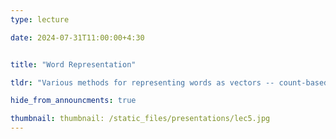 ```yaml
---
type: lecture

date: 2024-07-31T11:00:00+4:30


title: "Word Representation"

tldr: "Various methods for representing words as vectors -- count-based methods, learning embeddings (Word2vec, GloVe)"

hide_from_announcments: true

thumbnail: thumbnail: /static_files/presentations/lec5.jpg
---
```


<!-- Other additional contents using markdown -->
